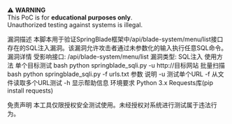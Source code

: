 ⚠️ **WARNING**  
This PoC is for **educational purposes only**.  
Unauthorized testing against systems is illegal.

漏洞描述
本脚本用于验证SpringBlade框架中/api/blade-system/menu/list接口存在的SQL注入漏洞。该漏洞允许攻击者通过未参数化的输入执行任意SQL命令。
漏洞详情
受影响接口: /api/blade-system/menu/list
漏洞类型: SQL注入
使用方法
单个目标测试
bash
python springblade_sqli.py -u http://目标网站
批量扫描
bash
python springblade_sqli.py -f urls.txt
参数	说明
-u	测试单个URL
-f	从文件读取多个URL测试
-h	显示帮助信息
环境要求
Python 3.x
Requests库(pip install requests)

免责声明
本工具仅限授权安全测试使用。未经授权对系统进行测试属于违法行为。
